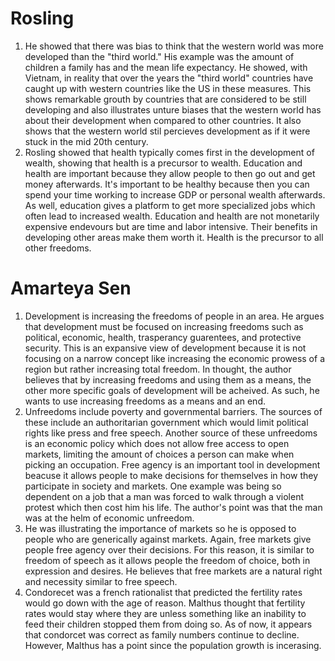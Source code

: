 # Rosling
1. He showed that there was bias to think that the western world was more developed than the "third world." His example was the amount of children a family has and the mean life expectancy. He showed, with Vietnam, in reality that over the years the "third world" countries have caught up with western countries like the US in these measures. This shows remarkable grouth by countries that are considered to be still developing and also illustrates unture biases that the western world has about their development when compared to other countries. It also shows that the western world stil percieves development as if it were stuck in the mid 20th century.
2. Rosling showed that health typically comes first in the development of wealth, showing that health is a precursor to wealth. Education and health are important because they allow people to then go out and get money afterwards. It's important to be healthy because then you can spend your time working to increase GDP or personal wealth afterwards. As well, education gives a platform to get more specialized jobs which often lead to increased wealth. Education and health are not monetarily expensive endevours but are time and labor intensive. Their benefits in developing other areas make them worth it. Health is the precursor to all other freedoms. 
# Amarteya Sen
1. Development is increasing the freedoms of people in an area. He argues that development must be focused on increasing freedoms such as political, economic, health, trasperancy guarentees, and protective security. This is an expansive view of development because it is not focusing on a narrow concept like increasing the economic prowess of a region but rather increasing total freedom. In thought, the author believes that by increasing freedoms and using them as a means, the other more specific goals of development will be acheived. As such, he wants to use increasing freedoms as a means and an end. 
2. Unfreedoms include poverty and governmental barriers. The sources of these include an authoritarian government which would limit political rights like press and free speech. Another source of these unfreedoms is an economic policy which does not allow free access to open markets, limiting the amount of choices a person can make when picking an occupation. Free agency is an important tool in development beacuse it allows people to make decisions for themselves in how they participate in society and markets. One example was being so dependent on a job that a man was forced to walk through a violent protest which then cost him his life. The author's point was that the man was at the helm of economic unfreedom. 
3. He was illustrating the importance of markets so he is opposed to people who are generically against markets. Again, free markets give people free agency over their decisions. For this reason, it is similar to freedom of speech as it allows people the freedom of choice, both in expression and desires. He believes that free markets are a natural right and necessity similar to free speech. 
4. Condorecet was a french rationalist that predicted the fertility rates would go down with the age of reason. Malthus thought that fertility rates would stay where they are unless something like an inability to feed their children stopped them from doing so. As of now, it appears that condorcet was correct as family numbers continue to decline. However, Malthus has a point since the population growth is incerasing. 
